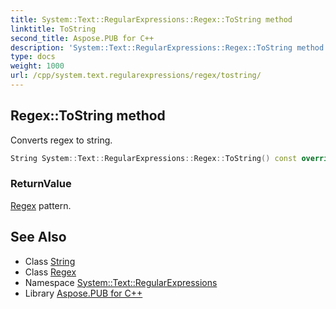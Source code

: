 ```yaml
---
title: System::Text::RegularExpressions::Regex::ToString method
linktitle: ToString
second_title: Aspose.PUB for C++
description: 'System::Text::RegularExpressions::Regex::ToString method. Converts regex to string in C++.'
type: docs
weight: 1000
url: /cpp/system.text.regularexpressions/regex/tostring/
---
```

## Regex::ToString method


Converts regex to string.

```cpp
String System::Text::RegularExpressions::Regex::ToString() const override
```


### ReturnValue

[Regex](../) pattern.

## See Also

* Class [String](../../../system/string/)
* Class [Regex](../)
* Namespace [System::Text::RegularExpressions](../../)
* Library [Aspose.PUB for C++](../../../)
